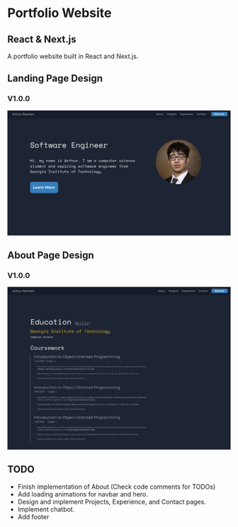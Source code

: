 # Portfolio Website
## React & Next.js
A portfolio website built in React and Next.js.

## Landing Page Design
### V1.0.0
![Landing Design Screenshot](/readme-assets/landing_figma_design_100.png)

## About Page Design
### V1.0.0
![About Design Screenshot](/readme-assets/about_figma_design_200.png)

## TODO
- Finish implementation of About (Check code comments for TODOs)
- Add loading animations for navbar and hero.
- Design and implement Projects, Experience, and Contact pages.
- Implement chatbot.
- Add footer
